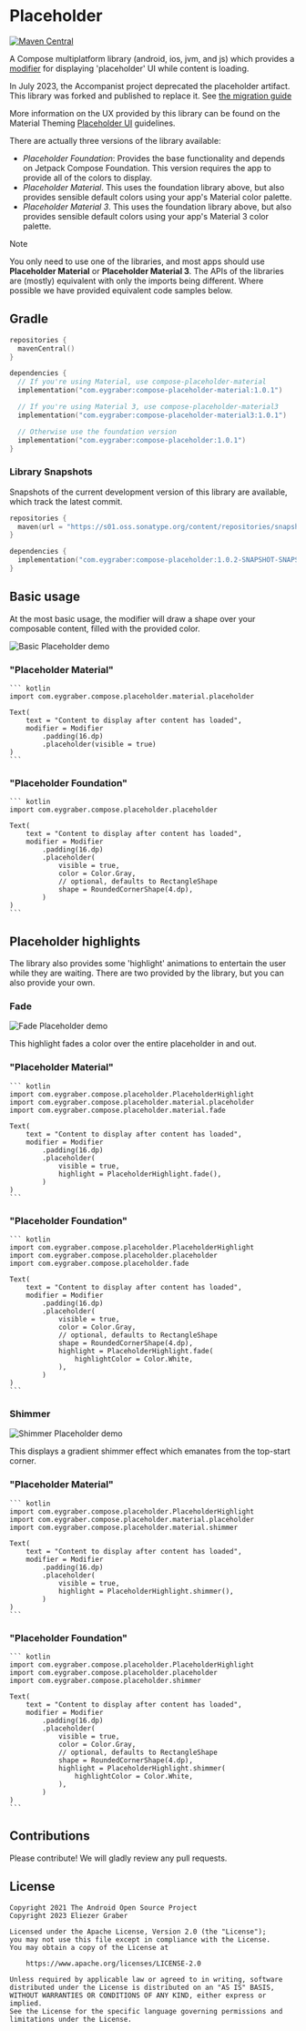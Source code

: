 # Placeholder

[![Maven Central](https://img.shields.io/maven-central/v/com.eygraber/compose-placeholder)](https://search.maven.org/search?q=g:com.eygraber+a:compose-placeholder)

A Compose multiplatform library (android, ios, jvm, and js) which provides a [modifier][modifier] for displaying 'placeholder' UI while content is loading.

In July 2023, the Accompanist project deprecated the placeholder artifact. This library was forked and published to replace it. See [the migration guide](https://github.com/eygraber/compose-placeholder/wiki/Accompanist-Migration-Guide)

More information on the UX provided by this library can be found on the Material Theming [Placeholder UI](https://material.io/design/communication/launch-screen.html#placeholder-ui) guidelines.

There are actually three versions of the library available:

* *Placeholder Foundation*: Provides the base functionality and depends on Jetpack Compose Foundation. This version requires the app to provide all of the colors to display.
* *Placeholder Material*. This uses the foundation library above, but also provides sensible default colors using your app's Material color palette.
* *Placeholder Material 3*. This uses the foundation library above, but also provides sensible default colors using your app's Material 3 color palette.

> [!NOTE]
You only need to use one of the libraries, and most apps should use **Placeholder Material** or **Placeholder Material 3**. The APIs of the libraries are (mostly) equivalent with only the imports being different. Where possible we have provided equivalent code samples below.

## Gradle

```kotlin
repositories {
  mavenCentral()
}

dependencies {
  // If you're using Material, use compose-placeholder-material
  implementation("com.eygraber:compose-placeholder-material:1.0.1")

  // If you're using Material 3, use compose-placeholder-material3
  implementation("com.eygraber:compose-placeholder-material3:1.0.1")

  // Otherwise use the foundation version
  implementation("com.eygraber:compose-placeholder:1.0.1")
}
```

### Library Snapshots

Snapshots of the current development version of this library are available, which track the latest commit.

```kotlin
repositories {
  maven(url = "https://s01.oss.sonatype.org/content/repositories/snapshots")
}

dependencies {
  implementation("com.eygraber:compose-placeholder:1.0.2-SNAPSHOT-SNAPSHOT-SNAPSHOT")
}
```

## Basic usage

At the most basic usage, the modifier will draw a shape over your composable content, filled with the provided color.

![Basic Placeholder demo](https://github.com/eygraber/compose-placeholder/blob/master/docs/res/basic.jpg?raw=true)

### "Placeholder Material"

    ``` kotlin
    import com.eygraber.compose.placeholder.material.placeholder

    Text(
        text = "Content to display after content has loaded",
        modifier = Modifier
            .padding(16.dp)
            .placeholder(visible = true)
    )
    ```

### "Placeholder Foundation"

    ``` kotlin
    import com.eygraber.compose.placeholder.placeholder

    Text(
        text = "Content to display after content has loaded",
        modifier = Modifier
            .padding(16.dp)
            .placeholder(
                visible = true,
                color = Color.Gray,
                // optional, defaults to RectangleShape
                shape = RoundedCornerShape(4.dp),
            )
    )
    ```

## Placeholder highlights

The library also provides some 'highlight' animations to entertain the user while they are waiting. There are two provided by the library, but you can also provide your own.

### Fade

![Fade Placeholder demo](https://github.com/eygraber/compose-placeholder/blob/master/docs/res/fade.gif?raw=true)

This highlight fades a color over the entire placeholder in and out.

### "Placeholder Material"

    ``` kotlin
    import com.eygraber.compose.placeholder.PlaceholderHighlight
    import com.eygraber.compose.placeholder.material.placeholder
    import com.eygraber.compose.placeholder.material.fade

    Text(
        text = "Content to display after content has loaded",
        modifier = Modifier
            .padding(16.dp)
            .placeholder(
                visible = true,
                highlight = PlaceholderHighlight.fade(),
            )
    )
    ```

### "Placeholder Foundation"

    ``` kotlin
    import com.eygraber.compose.placeholder.PlaceholderHighlight
    import com.eygraber.compose.placeholder.placeholder
    import com.eygraber.compose.placeholder.fade

    Text(
        text = "Content to display after content has loaded",
        modifier = Modifier
            .padding(16.dp)
            .placeholder(
                visible = true,
                color = Color.Gray,
                // optional, defaults to RectangleShape
                shape = RoundedCornerShape(4.dp),
                highlight = PlaceholderHighlight.fade(
                    highlightColor = Color.White,
                ),
            )
    )
    ```

### Shimmer

![Shimmer Placeholder demo](https://github.com/eygraber/compose-placeholder/blob/master/docs/res/shimmer.gif?raw=true)

This displays a gradient shimmer effect which emanates from the top-start corner.

### "Placeholder Material"

    ``` kotlin
    import com.eygraber.compose.placeholder.PlaceholderHighlight
    import com.eygraber.compose.placeholder.material.placeholder
    import com.eygraber.compose.placeholder.material.shimmer

    Text(
        text = "Content to display after content has loaded",
        modifier = Modifier
            .padding(16.dp)
            .placeholder(
                visible = true,
                highlight = PlaceholderHighlight.shimmer(),
            )
    )
    ```

### "Placeholder Foundation"

    ``` kotlin
    import com.eygraber.compose.placeholder.PlaceholderHighlight
    import com.eygraber.compose.placeholder.placeholder
    import com.eygraber.compose.placeholder.shimmer

    Text(
        text = "Content to display after content has loaded",
        modifier = Modifier
            .padding(16.dp)
            .placeholder(
                visible = true,
                color = Color.Gray,
                // optional, defaults to RectangleShape
                shape = RoundedCornerShape(4.dp),
                highlight = PlaceholderHighlight.shimmer(
                    highlightColor = Color.White,
                ),
            )
    )
    ```

## Contributions

Please contribute! We will gladly review any pull requests.

## License

```
Copyright 2021 The Android Open Source Project
Copyright 2023 Eliezer Graber
 
Licensed under the Apache License, Version 2.0 (the "License");
you may not use this file except in compliance with the License.
You may obtain a copy of the License at

    https://www.apache.org/licenses/LICENSE-2.0

Unless required by applicable law or agreed to in writing, software
distributed under the License is distributed on an "AS IS" BASIS,
WITHOUT WARRANTIES OR CONDITIONS OF ANY KIND, either express or implied.
See the License for the specific language governing permissions and
limitations under the License.
```

[modifier]: https://developer.android.com/reference/kotlin/androidx/compose/ui/Modifier
